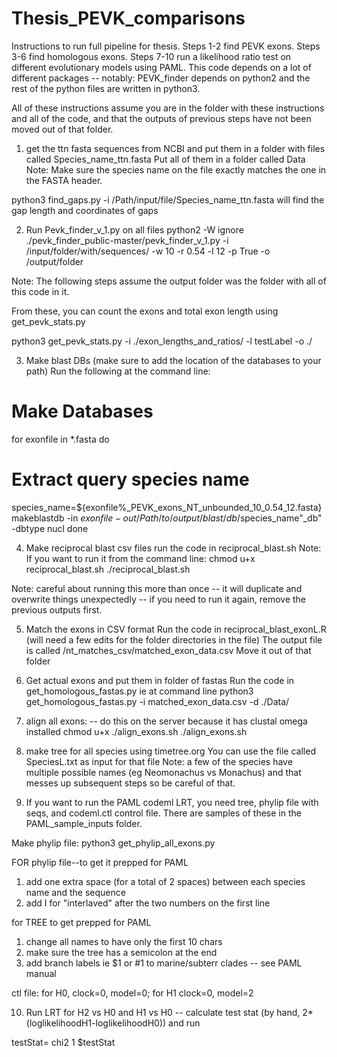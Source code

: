 # Thesis_PEVK_comparisons

Instructions to run full pipeline for thesis. Steps 1-2 find PEVK exons. Steps 3-6 find homologous exons. Steps 7-10 run a likelihood ratio test on different evolutionary models using PAML.
This code depends on a lot of different packages -- notably: PEVK_finder depends on python2 and the rest of the python files are written in python3.

All of these instructions assume you are in the folder with these instructions and all of the code, and that the outputs of previous steps have not been moved out of that folder.


1. get the ttn fasta sequences from NCBI and put them in a folder with files called Species_name_ttn.fasta 
Put all of them in a folder called Data
Note: Make sure the species name on the file exactly matches the one in the FASTA header.

python3 find_gaps.py -i /Path/input/file/Species_name_ttn.fasta
will find the gap length and coordinates of gaps

2. Run Pevk_finder_v_1.py on all files 
python2 -W ignore ./pevk_finder_public-master/pevk_finder_v_1.py -i /input/folder/with/sequences/ -w 10 -r 0.54 -l 12 -p True -o /output/folder

Note: The following steps assume the output folder was the folder with all of this code in it.

From these, you can count the exons and total exon length using get_pevk_stats.py

python3 get_pevk_stats.py -i ./exon_lengths_and_ratios/ -l testLabel -o ./

3. Make blast DBs (make sure to add the location of the databases to your path)
Run the following at the command line:
# Make Databases
for exonfile in *.fasta
do
# Extract query species name
species_name=${exonfile%_PEVK_exons_NT_unbounded_10_0.54_12.fasta}
makeblastdb -in $exonfile -out /Path/to/output/blast/db/$species_name"_db" -dbtype nucl
done

4. Make reciprocal blast csv files
run the code in reciprocal_blast.sh
Note: If you want to run it from the command line:
chmod u+x reciprocal_blast.sh
./reciprocal_blast.sh

Note: careful about running this more than once --  it will duplicate and overwrite things unexpectedly -- if you need to run it again, remove the previous outputs first.

5. Match the exons in CSV format
Run the code in reciprocal_blast_exonL.R 
(will need a few edits for the folder directories in the file)
The output file is called /nt_matches_csv/matched_exon_data.csv
Move it out of that folder

6. Get actual exons and put them in folder of fastas
Run the code in get_homologous_fastas.py
ie at command line
python3 get_homologous_fastas.py -i matched_exon_data.csv -d ./Data/

7. align all exons: -- do this on the server because it has clustal omega installed
chmod u+x ./align_exons.sh
./align_exons.sh

8. make tree for all species using timetree.org 
You can use the file called SpeciesL.txt as input for that file
Note: a few of the species have multiple possible names (eg Neomonachus vs Monachus) and that messes up subsequent steps so be careful of that.

9. If you want to run the PAML codeml LRT, you need tree, phylip file with seqs, and codeml.ctl control file. There are samples of these in the PAML_sample_inputs folder.


Make phylip file:
python3 get_phylip_all_exons.py

FOR phylip file--to get it prepped for PAML
1) add one extra space (for a total of 2 spaces) between each species name and the sequence
2) add I for "interlaved" after the two numbers on the first line

for TREE to get prepped for PAML
1) change all names to have only the first 10 chars
2) make sure the tree has a semicolon at the end
3) add branch labels ie $1 or #1 to marine/subterr clades -- see PAML manual

ctl file: for H0, clock=0, model=0; for H1 clock=0, model=2

10. Run LRT for H2 vs H0 and H1 vs H0 -- calculate test stat (by hand, 2*(loglikelihoodH1-loglikelihoodH0)) and run 

testStat=
chi2 1 $testStat
